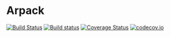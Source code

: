 # Arpack

[![Build Status](https://travis-ci.org/JuliaLinearAlgebra/Arpack.jl.svg?branch=master)](https://travis-ci.org/JuliaLinearAlgebra/Arpack.jl)
[![Build status](https://ci.appveyor.com/api/projects/status/v6icbqh1xq5y7261?svg=true)](https://ci.appveyor.com/project/andreasnoack/arpack-jl)
[![Coverage Status](https://coveralls.io/repos/JuliaLinearAlgebra/Arpack.jl/badge.svg?branch=master&service=github)](https://coveralls.io/github/JuliaLinearAlgebra/Arpack.jl?branch=master)
[![codecov.io](http://codecov.io/github/JuliaLinearAlgebra/Arpack.jl/coverage.svg?branch=master)](http://codecov.io/github/JuliaLinearAlgebra/Arpack.jl?branch=master)
